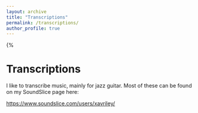 ```yaml
---
layout: archive
title: "Transcriptions"
permalink: /transcriptions/
author_profile: true
---
```


{%

# Transcriptions

I like to transcribe music, mainly for jazz guitar. Most of these can be found on my SoundSlice page here:

https://www.soundslice.com/users/xavriley/
